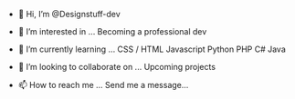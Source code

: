 - 👋 Hi, I’m @Designstuff-dev

- 👀 I’m interested in ...
Becoming a professional dev

- 🌱 I’m currently learning ...
CSS / HTML
Javascript
Python
PHP
C#
Java

- 💞️ I’m looking to collaborate on ...
Upcoming projects

- 📫 How to reach me ...
Send me a message...

<!---
Designstuff-dev/Designstuff-dev is a ✨ special ✨ repository because its `README.md` (this file) appears on your GitHub profile.
You can click the Preview link to take a look at your changes.
--->
